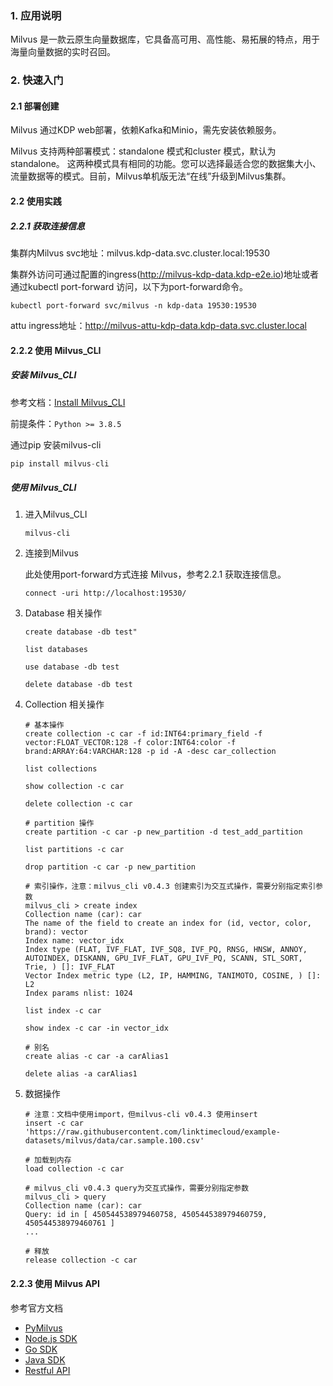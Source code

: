 ### 1. 应用说明

Milvus 是一款云原生向量数据库，它具备高可用、高性能、易拓展的特点，用于海量向量数据的实时召回。

### 2. 快速入门

#### 2.1 部署创建

Milvus 通过KDP web部署，依赖Kafka和Minio，需先安装依赖服务。

Milvus 支持两种部署模式：standalone 模式和cluster 模式，默认为 standalone。
这两种模式具有相同的功能。您可以选择最适合您的数据集大小、流量数据等的模式。目前，Milvus单机版无法“在线”升级到Milvus集群。

#### 2.2 使用实践

##### 2.2.1 获取连接信息

集群内Milvus svc地址：milvus.kdp-data.svc.cluster.local:19530

集群外访问可通过配置的ingress(http://milvus-kdp-data.kdp-e2e.io)地址或者通过kubectl port-forward 访问，以下为port-forward命令。

```shell
kubectl port-forward svc/milvus -n kdp-data 19530:19530
```

attu ingress地址：http://milvus-attu-kdp-data.kdp-data.svc.cluster.local

#### 2.2.2 使用 Milvus_CLI

##### 安装 Milvus_CLI

参考文档：[Install Milvus_CLI](https://milvus.io/docs/install_cli.md)

前提条件：`Python >= 3.8.5`

通过pip 安装milvus-cli

```python
pip install milvus-cli
```

##### 使用 Milvus_CLI

1. 进入Milvus_CLI

    ```shell
    milvus-cli
    ```

2. 连接到Milvus

    此处使用port-forward方式连接 Milvus，参考2.2.1 获取连接信息。

    ```shell
    connect -uri http://localhost:19530/
    ```

3. Database 相关操作

    ```shell
    create database -db test"
    
    list databases
    
    use database -db test
    
    delete database -db test
    ```

4. Collection 相关操作

    ```shell
    # 基本操作
    create collection -c car -f id:INT64:primary_field -f vector:FLOAT_VECTOR:128 -f color:INT64:color -f brand:ARRAY:64:VARCHAR:128 -p id -A -desc car_collection
    
    list collections
    
    show collection -c car
    
    delete collection -c car
    
    # partition 操作
    create partition -c car -p new_partition -d test_add_partition
    
    list partitions -c car
    
    drop partition -c car -p new_partition
    
    # 索引操作，注意：milvus_cli v0.4.3 创建索引为交互式操作，需要分别指定索引参数
    milvus_cli > create index
    Collection name (car): car
    The name of the field to create an index for (id, vector, color, brand): vector
    Index name: vector_idx
    Index type (FLAT, IVF_FLAT, IVF_SQ8, IVF_PQ, RNSG, HNSW, ANNOY, AUTOINDEX, DISKANN, GPU_IVF_FLAT, GPU_IVF_PQ, SCANN, STL_SORT, Trie, ) []: IVF_FLAT
    Vector Index metric type (L2, IP, HAMMING, TANIMOTO, COSINE, ) []: L2
    Index params nlist: 1024
    
    list index -c car
    
    show index -c car -in vector_idx
    
    # 别名
    create alias -c car -a carAlias1
    
    delete alias -a carAlias1
    ```

5. 数据操作

    ```shell
    # 注意：文档中使用import，但milvus-cli v0.4.3 使用insert
    insert -c car 'https://raw.githubusercontent.com/linktimecloud/example-datasets/milvus/data/car.sample.100.csv'
    
    # 加载到内存
    load collection -c car
    
    # milvus_cli v0.4.3 query为交互式操作，需要分别指定参数
    milvus_cli > query
    Collection name (car): car
    Query: id in [ 450544538979460758, 450544538979460759, 450544538979460761 ]
    ...
    
    # 释放
    release collection -c car
    ```

#### 2.2.3 使用 Milvus API

参考官方文档

-  [PyMilvus](https://github.com/milvus-io/pymilvus)
-  [Node.js SDK](https://github.com/milvus-io/milvus-sdk-node)
-  [Go SDK](https://github.com/milvus-io/milvus-sdk-go)
-  [Java SDK](https://github.com/milvus-io/milvus-sdk-java)
-  [Restful API](https://milvus.io/api-reference/restful/v2.4.x/About.md)
